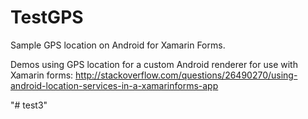 TestGPS
=======

Sample GPS location on Android for Xamarin Forms. 

Demos using GPS location for a custom Android renderer for use with Xamarin forms: 
http://stackoverflow.com/questions/26490270/using-android-location-services-in-a-xamarinforms-app


"# test3" 
